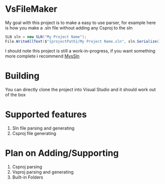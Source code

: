 # VsFileMaker
My goal with this project is to make a easy to use parser, for example here is how you make a .sln file without adding any Csproj to the sln
``` C#
SLN sln = new SLN("My Project Name");
File.WriteAllText($"{projectPath}/My Project Name.sln", sln.Serialize());
```
I should note this project is still a work-in-progress, if you want something more complete i recommend [MvsSln](https://github.com/3F/MvsSln)
# Building
You can directly clone the project into Visual Studio and it should work out of the box
# Supported features
1. Sln file parsing and generating
2. Csproj file generating
# Plan on Adding/Supporting
1. Csproj parsing
2. Vsproj parsing and generating
3. Built-in Folders


